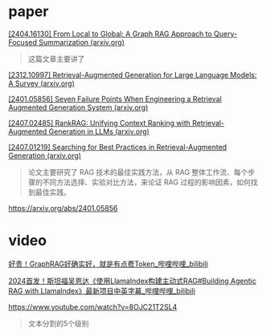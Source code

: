 # paper
[[2404.16130] From Local to Global: A Graph RAG Approach to Query-Focused Summarization (arxiv.org)](https://arxiv.org/abs/2404.16130)
> 这篇文章主要讲了


[[2312.10997] Retrieval-Augmented Generation for Large Language Models: A Survey (arxiv.org)](https://arxiv.org/abs/2312.10997)



[[2401.05856] Seven Failure Points When Engineering a Retrieval Augmented Generation System (arxiv.org)](https://arxiv.org/abs/2401.05856)


[[2407.02485] RankRAG: Unifying Context Ranking with Retrieval-Augmented Generation in LLMs (arxiv.org)](https://arxiv.org/abs/2407.02485)



[[2407.01219] Searching for Best Practices in Retrieval-Augmented Generation (arxiv.org)](https://arxiv.org/abs/2407.01219)
>论文主要研究了 RAG 技术的最佳实践方法，从 RAG 整体工作流、每个步骤的不同方法选择、实验对比方法，来论证 RAG 过程的影响因素，如何找到最佳实践。


https://arxiv.org/abs/2401.05856


# video
[好贵！GraphRAG好确实好，就是有点费Token_哔哩哔哩_bilibili](https://www.bilibili.com/video/BV1hi421h7Vp/?spm_id_from=333.1007.tianma.9-4-34.click&vd_source=1781cc4e540cf27bcf0ed040e7626434)


[2024首发！斯坦福吴恩达《使用LlamaIndex构建主动式RAG#Building Agentic RAG with LlamaIndex》最新项目中英字幕_哔哩哔哩_bilibili](https://www.bilibili.com/video/BV1tw4m1q7PC/?spm_id_from=333.788.recommend_more_video.0&vd_source=1781cc4e540cf27bcf0ed040e7626434)


https://www.youtube.com/watch?v=8OJC21T2SL4
> 文本分割的5个级别


